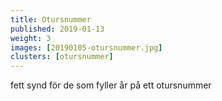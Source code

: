 ```yaml
---
title: Otursnummer
published: 2019-01-13
weight: 3
images: [20190105-otursnummer.jpg]
clusters: [otursnummer]
---
```


fett synd för de som fyller år på ett otursnummer
